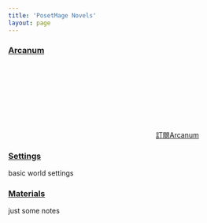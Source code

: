 ```yaml
---
title: 'PosetMage Novels'
layout: page
---
```


### [Arcanum](./Arcanum)


<a href="./Arcanum/feed.xml">
    <svg class="svg-icon orange">
    <use xlink:href="{{ 'assets/minima-social-icons.svg#rss' | relative_url }}"></use>
    </svg><span>訂閱Arcanum</span>
</a>

### [Settings](./Setting)
basic world settings

### [Materials](./Materials)
just some notes

